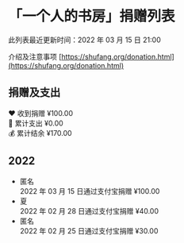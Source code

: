 # 「一个人的书房」捐赠列表

此列表最近更新时间：2022 年 03 月 15 日 21:00

介绍及注意事项 [https://shufang.org/donation.html](https://shufang.org/donation.html)

## 捐赠及支出

❤️ 收到捐赠 ¥100.00  
🧾 累计支出 ¥0.00  
💰 累计结余 ¥170.00

## 2022

- 匿名  
  2022 年 03 月 15 日通过支付宝捐赠 ¥100.00
- 夏  
  2022 年 02 月 28 日通过支付宝捐赠 ¥40.00
- 匿名  
  2022 年 02 月 25 日通过支付宝捐赠 ¥30.00
